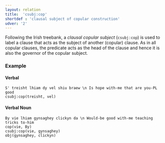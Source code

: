 ```yaml
---
layout: relation
title:  'csubj:cop'
shortdef : 'clausal subject of copular construction'
udver: '2'
---
```


Following the Irish treebank,
a *clausal copular subject* (`csubj:cop`) is
used to label a clause that acts as the
subject of another (copular) clause. As in all copular clauses, the
predicate acts as the head of the clause and hence it is also the
governor of the copular subject.

### Example

#### Verbal ####

~~~ sdparse
S' treisht lhiam dy vel shiu braew \n Is hope with-me that are you-PL good
csubj:cop(treisht, vel)
~~~

#### Verbal Noun ####

~~~ sdparse
By vie lhiam gynsaghey clickyn da \n Would-be good with-me teaching tricks to-him
cop(vie, By)
csubj:cop(vie, gynsaghey)
obj(gynsaghey, clickyn)
~~~
<!-- Interlanguage links updated Pá kvě 14 11:09:00 CEST 2021 -->
